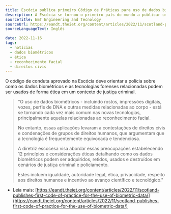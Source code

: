 ```yaml
---
title: Escócia publica primeiro Código de Práticas para uso de dados biométricos
description: A Escócia se tornou o primeiro país do mundo a publicar um código de conduta que rege o uso ético do DNA e outros dados biométricos.
sourceTitle: E&T Engineering and Tecnology
sourceUrl: https://eandt.theiet.org/content/articles/2022/11/scotland-publishes-first-code-of-practice-for-the-use-of-biometric-data/
sourceLanguageText: Inglês

date: 2022-11-16
tags:
  - notícias
  - dados biométricos
  - ética
  - reconhecimento facial
  - direitos civis
---
```


O código de conduta aprovado na Escócia deve orientar a polícia sobre como os dados biométricos e as tecnologias forenses relacionadas podem ser usados de forma ética em um contexto de justiça criminal.

> "O uso de dados biométricos - incluindo rostos, impressões digitais, vozes, perfis de DNA e outras medidas relacionadas ao corpo - está se tornando cada vez mais comum nas novas tecnologias, principalmente aquelas relacionadas ao reconhecimento facial.
>
> No entanto, essas aplicações levaram a contestações de direitos civis e condenações de grupos de direitos humanos, que argumentam que a tecnologia é frequentemente equivocada e tendenciosa.
>
> A diretriz escocesa visa abordar essas preocupações estabelecendo 12 princípios e considerações éticas detalhando como os dados biométricos podem ser adquiridos, retidos, usados e destruídos em cenários de justiça criminal e policiamento.
>
> Estes incluem igualdade, autoridade legal, ética, privacidade, respeito aos direitos humanos e incentivo ao avanço científico e tecnológico."


* Leia mais: [https://eandt.theiet.org/content/articles/2022/11/scotland-publishes-first-code-of-practice-for-the-use-of-biometric-data/](https://eandt.theiet.org/content/articles/2022/11/scotland-publishes-first-code-of-practice-for-the-use-of-biometric-data/)

